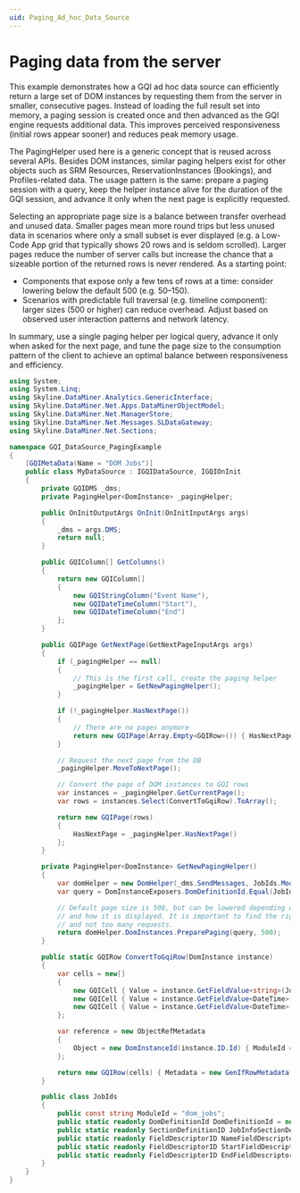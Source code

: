 ```yaml
---
uid: Paging_Ad_hoc_Data_Source
---
```


# Paging data from the server

This example demonstrates how a GQI ad hoc data source can efficiently return a large set of DOM instances by requesting them from the server in smaller, consecutive pages. Instead of loading the full result set into memory, a paging session is created once and then advanced as the GQI engine requests additional data. This improves perceived responsiveness (initial rows appear sooner) and reduces peak memory usage.

The PagingHelper used here is a generic concept that is reused across several APIs. Besides DOM instances, similar paging helpers exist for other objects such as SRM Resources, ReservationInstances (Bookings), and Profiles-related data. The usage pattern is the same: prepare a paging session with a query, keep the helper instance alive for the duration of the GQI session, and advance it only when the next page is explicitly requested.

Selecting an appropriate page size is a balance between transfer overhead and unused data. Smaller pages mean more round trips but less unused data in scenarios where only a small subset is ever displayed (e.g. a Low-Code App grid that typically shows 20 rows and is seldom scrolled). Larger pages reduce the number of server calls but increase the chance that a sizeable portion of the returned rows is never rendered. As a starting point:

- Components that expose only a few tens of rows at a time: consider lowering below the default 500 (e.g. 50–150).
- Scenarios with predictable full traversal (e.g. timeline component): larger sizes (500 or higher) can reduce overhead.
Adjust based on observed user interaction patterns and network latency.

In summary, use a single paging helper per logical query, advance it only when asked for the next page, and tune the page size to the consumption pattern of the client to achieve an optimal balance between responsiveness and efficiency.

```csharp
using System;
using System.Linq;
using Skyline.DataMiner.Analytics.GenericInterface;
using Skyline.DataMiner.Net.Apps.DataMinerObjectModel;
using Skyline.DataMiner.Net.ManagerStore;
using Skyline.DataMiner.Net.Messages.SLDataGateway;
using Skyline.DataMiner.Net.Sections;

namespace GQI_DataSource_PagingExample
{
    [GQIMetaData(Name = "DOM Jobs")]
    public class MyDataSource : IGQIDataSource, IGQIOnInit
    {
        private GQIDMS _dms;
        private PagingHelper<DomInstance> _pagingHelper;

        public OnInitOutputArgs OnInit(OnInitInputArgs args)
        {
            _dms = args.DMS;
            return null;
        }

        public GQIColumn[] GetColumns()
        {
            return new GQIColumn[]
            {
                new GQIStringColumn("Event Name"),
                new GQIDateTimeColumn("Start"),
                new GQIDateTimeColumn("End")
            };
        }

        public GQIPage GetNextPage(GetNextPageInputArgs args)
        {
            if (_pagingHelper == null)
            {
                // This is the first call, create the paging helper
                _pagingHelper = GetNewPagingHelper();
            }

            if (!_pagingHelper.HasNextPage())
            {
                // There are no pages anymore
                return new GQIPage(Array.Empty<GQIRow>()) { HasNextPage = false };
            }

            // Request the next page from the DB
            _pagingHelper.MoveToNextPage();

            // Convert the page of DOM instances to GQI rows
            var instances = _pagingHelper.GetCurrentPage();
            var rows = instances.Select(ConvertToGqiRow).ToArray();

            return new GQIPage(rows)
            {
                HasNextPage = _pagingHelper.HasNextPage()
            };
        }

        private PagingHelper<DomInstance> GetNewPagingHelper()
        {
            var domHelper = new DomHelper(_dms.SendMessages, JobIds.ModuleId);
            var query = DomInstanceExposers.DomDefinitionId.Equal(JobIds.DomDefinitionId.Id);

            // Default page size is 500, but can be lowered depending on the expected amount of data
            // and how it is displayed. It is important to find the right balance between small pages
            // and not too many requests.
            return domHelper.DomInstances.PreparePaging(query, 500); 
        }

        public static GQIRow ConvertToGqiRow(DomInstance instance)
        {
            var cells = new[]
            {
                new GQICell { Value = instance.GetFieldValue<string>(JobIds.JobInfoSectionDefinitionId, JobIds.NameFieldDescriptorId).Value },
                new GQICell { Value = instance.GetFieldValue<DateTime>(JobIds.JobInfoSectionDefinitionId, JobIds.StartFieldDescriptorId).Value.ToUniversalTime() },
                new GQICell { Value = instance.GetFieldValue<DateTime>(JobIds.JobInfoSectionDefinitionId, JobIds.EndFieldDescriptorId).Value.ToUniversalTime() }
            };

            var reference = new ObjectRefMetadata
            {
                Object = new DomInstanceId(instance.ID.Id) { ModuleId = JobIds.ModuleId }
            };

            return new GQIRow(cells) { Metadata = new GenIfRowMetadata(new[] { reference }) };
        }

        public class JobIds
        {
            public const string ModuleId = "dom_jobs";
            public static readonly DomDefinitionId DomDefinitionId = new DomDefinitionId(Guid.Parse("e37fa9ba-1d6a-4789-b85d-8190213f5be2"));
            public static readonly SectionDefinitionID JobInfoSectionDefinitionId = new SectionDefinitionID(Guid.Parse("0db4c52a-cbe1-46e4-8e0f-f76adde86819"));
            public static readonly FieldDescriptorID NameFieldDescriptorId = new FieldDescriptorID(Guid.Parse("01917961-b626-47df-887e-b5527da6c20a"));
            public static readonly FieldDescriptorID StartFieldDescriptorId = new FieldDescriptorID(Guid.Parse("a2cf5218-e595-464d-8700-141c3ef2ddfe"));
            public static readonly FieldDescriptorID EndFieldDescriptorId = new FieldDescriptorID(Guid.Parse("5a05e858-64c6-4101-b6b3-8527e68234d5"));
        }
    }
}
```

